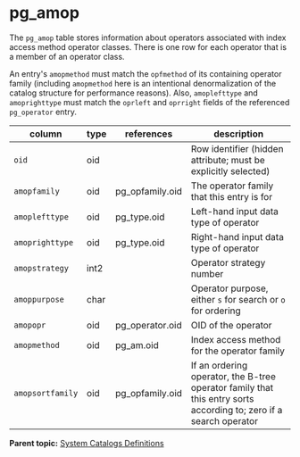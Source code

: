 # pg_amop 

The `pg_amop` table stores information about operators associated with index access method operator classes. There is one row for each operator that is a member of an operator class.

An entry's `amopmethod` must match the `opfmethod` of its containing operator family \(including `amopmethod` here is an intentional denormalization of the catalog structure for performance reasons\). Also, `amoplefttype` and `amoprighttype` must match the `oprleft` and `oprright` fields of the referenced `pg_operator` entry.

|column|type|references|description|
|------|----|----------|-----------|
|`oid`|oid| |Row identifier \(hidden attribute; must be explicitly selected\)|
|`amopfamily`|oid|pg\_opfamily.oid|The operator family that this entry is for|
|`amoplefttype`|oid|pg\_type.oid|Left-hand input data type of operator|
|`amoprighttype`|oid|pg\_type.oid|Right-hand input data type of operator|
|`amopstrategy`|int2| |Operator strategy number|
|`amoppurpose`|char| |Operator purpose, either `s` for search or `o` for ordering|
|`amopopr`|oid|pg\_operator.oid|OID of the operator|
|`amopmethod`|oid|pg\_am.oid|Index access method for the operator family|
|`amopsortfamily`|oid|pg\_opfamily.oid|If an ordering operator, the B-tree operator family that this entry sorts according to; zero if a search operator|

**Parent topic:** [System Catalogs Definitions](../system_catalogs/catalog_ref-html.html)

